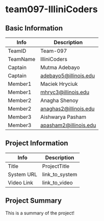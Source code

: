 # team097-IlliniCoders

## Basic Information

|   Info      |        Description     |
| ----------- | ---------------------- |
| TeamID      |        Team-097        |
| TeamName    |      IlliniCoders      |
| Captain     |      Mutma Adebayo     |
| Captain     | adebayo5@illinois.edu  |
| Member1     |     Maciek Hryciuk     |
| Member1     |   mhryc3@illinois.edu  |
| Member2     |      Anagha Shenoy     |
| Member2     |  anaghas2@illinois.edu |
| Member3     |     Aishwarya Pasham   |
| Member3     | apasham2@illinois.edu  |

## Project Information

|   Info      |        Description     |
| ----------- | ---------------------- |
|  Title      |       ProjectTitle     |
| System URL  |      link_to_system    |
| Video Link  |      link_to_video     |

## Project Summary

This is a summary of the project!

